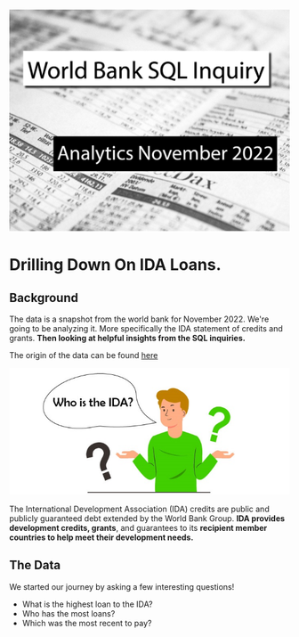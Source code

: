 <img src="Bank_Vissuals/Bank Project Header.jpg?raw=true"/>

# Drilling Down On IDA Loans.
 
## Background 

The data is a snapshot from the world bank for November 2022. We're going to be analyzing it. More specifically the IDA statement of credits and grants. **Then looking at helpful insights from the SQL inquiries.**

The origin of the data can be found [here](https://finances.worldbank.org/Loans-and-Credits/IDA-Statement-Of-Credits-and-Grants-Historical-Dat/tdwh-3krx) 

<img src="Bank_Vissuals/WHO GUY.jpg?raw=true"/>

The International Development Association (IDA) credits are public and publicly guaranteed debt extended by the World Bank Group. **IDA provides development credits, grants**, and guarantees to its **recipient member countries to help meet their development needs.** 

## The Data 

We started our journey by asking a few interesting questions!  
- What is the highest loan to the IDA? 
- Who has the most loans? 
- Which was the most recent to pay?<br>
